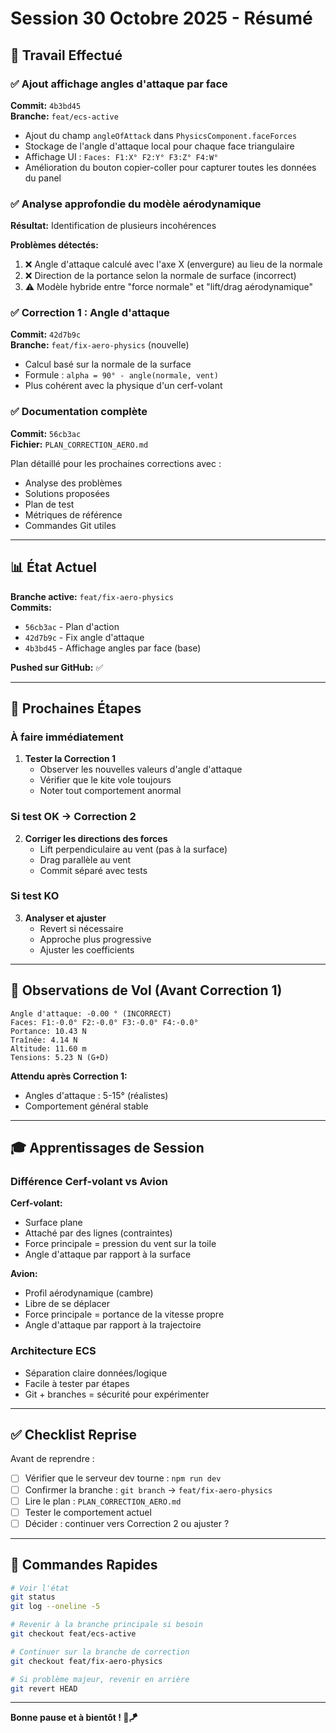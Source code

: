 # Session 30 Octobre 2025 - Résumé

## 🎯 Travail Effectué

### ✅ Ajout affichage angles d'attaque par face
**Commit:** `4b3bd45`  
**Branche:** `feat/ecs-active`

- Ajout du champ `angleOfAttack` dans `PhysicsComponent.faceForces`
- Stockage de l'angle d'attaque local pour chaque face triangulaire
- Affichage UI : `Faces: F1:X° F2:Y° F3:Z° F4:W°`
- Amélioration du bouton copier-coller pour capturer toutes les données du panel

### ✅ Analyse approfondie du modèle aérodynamique
**Résultat:** Identification de plusieurs incohérences

**Problèmes détectés:**
1. ❌ Angle d'attaque calculé avec l'axe X (envergure) au lieu de la normale
2. ❌ Direction de la portance selon la normale de surface (incorrect)
3. ⚠️ Modèle hybride entre "force normale" et "lift/drag aérodynamique"

### ✅ Correction 1 : Angle d'attaque
**Commit:** `42d7b9c`  
**Branche:** `feat/fix-aero-physics` (nouvelle)

- Calcul basé sur la normale de la surface
- Formule : `alpha = 90° - angle(normale, vent)`
- Plus cohérent avec la physique d'un cerf-volant

### ✅ Documentation complète
**Commit:** `56cb3ac`  
**Fichier:** `PLAN_CORRECTION_AERO.md`

Plan détaillé pour les prochaines corrections avec :
- Analyse des problèmes
- Solutions proposées
- Plan de test
- Métriques de référence
- Commandes Git utiles

---

## 📊 État Actuel

**Branche active:** `feat/fix-aero-physics`  
**Commits:**
- `56cb3ac` - Plan d'action
- `42d7b9c` - Fix angle d'attaque
- `4b3bd45` - Affichage angles par face (base)

**Pushed sur GitHub:** ✅

---

## 🔄 Prochaines Étapes

### À faire immédiatement
1. **Tester la Correction 1**
   - Observer les nouvelles valeurs d'angle d'attaque
   - Vérifier que le kite vole toujours
   - Noter tout comportement anormal

### Si test OK → Correction 2
2. **Corriger les directions des forces**
   - Lift perpendiculaire au vent (pas à la surface)
   - Drag parallèle au vent
   - Commit séparé avec tests

### Si test KO
3. **Analyser et ajuster**
   - Revert si nécessaire
   - Approche plus progressive
   - Ajuster les coefficients

---

## 📝 Observations de Vol (Avant Correction 1)

```
Angle d'attaque: -0.00 ° (INCORRECT)
Faces: F1:-0.0° F2:-0.0° F3:-0.0° F4:-0.0°
Portance: 10.43 N
Traînée: 4.14 N
Altitude: 11.60 m
Tensions: 5.23 N (G+D)
```

**Attendu après Correction 1:**
- Angles d'attaque : 5-15° (réalistes)
- Comportement général stable

---

## 🎓 Apprentissages de Session

### Différence Cerf-volant vs Avion
**Cerf-volant:**
- Surface plane
- Attaché par des lignes (contraintes)
- Force principale = pression du vent sur la toile
- Angle d'attaque par rapport à la surface

**Avion:**
- Profil aérodynamique (cambre)
- Libre de se déplacer
- Force principale = portance de la vitesse propre
- Angle d'attaque par rapport à la trajectoire

### Architecture ECS
- Séparation claire données/logique
- Facile à tester par étapes
- Git + branches = sécurité pour expérimenter

---

## ✅ Checklist Reprise

Avant de reprendre :
- [ ] Vérifier que le serveur dev tourne : `npm run dev`
- [ ] Confirmer la branche : `git branch` → `feat/fix-aero-physics`
- [ ] Lire le plan : `PLAN_CORRECTION_AERO.md`
- [ ] Tester le comportement actuel
- [ ] Décider : continuer vers Correction 2 ou ajuster ?

---

## 🔧 Commandes Rapides

```bash
# Voir l'état
git status
git log --oneline -5

# Revenir à la branche principale si besoin
git checkout feat/ecs-active

# Continuer sur la branche de correction
git checkout feat/fix-aero-physics

# Si problème majeur, revenir en arrière
git revert HEAD
```

---

**Bonne pause et à bientôt ! 🚀🪁**

